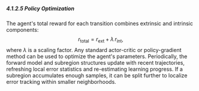##### 4.1.2.5 Policy Optimization

The agent's total reward for each transition combines extrinsic and intrinsic components:
$$
r_{\mathrm{total}} = r_{\mathrm{ext}} + \lambda\,r_{\mathrm{int}},
$$
where $\lambda$ is a scaling factor. Any standard actor-critic or policy-gradient method can be used to optimize the agent's parameters. Periodically, the forward model and subregion structures update with recent trajectories, refreshing local error statistics and re-estimating learning progress. If a subregion accumulates enough samples, it can be split further to localize error tracking within smaller neighborhoods.
